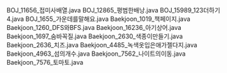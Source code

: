 BOJ_11656_접미사배열.java
BOJ_12865_평범한배낭.java
BOJ_15989_123더하기4.java
BOJ_1655_가운데를말해요.java
Baekjoon_1019_책페이지.java
Baekjoon_1260_DFS와BFS.java
Baekjoon_16236_아기상어.java
Baekjoon_1697_숨바꼭질.java
Baekjoon_2630_색종이만들기.java
Baekjoon_2636_치즈.java
Baekjoon_4485_녹색옷입은애가젤다지.java
Baekjoon_4963_섬의개수.java
Baekjoon_7562_나이트의이동.java
Baekjoon_7576_토마토.java
